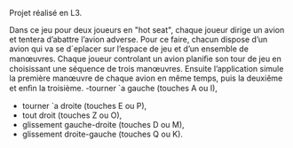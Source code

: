 Projet réalisé en L3.

Dans ce jeu pour deux joueurs en "hot seat", chaque joueur dirige un avion et tentera d’abattre l’avion adverse. Pour ce faire, chacun dispose d’un avion qui va se d´eplacer sur l’espace de jeu et d’un ensemble de manœuvres.
Chaque joueur controlant un avion planiﬁe son tour de jeu en choisissant une séquence de trois manœuvres. Ensuite l’application simule la première manœuvre de chaque avion en même temps, puis la deuxiême et enﬁn la troisième.
-tourner `a gauche (touches A ou I),
- tourner `a droite (touches E ou P),
- tout droit (touches Z ou O),
- glissement gauche-droite (touches D ou M),
- glissement droite-gauche (touches Q ou K).
